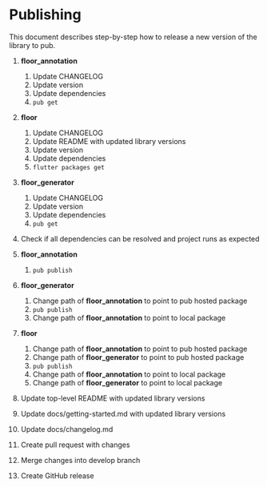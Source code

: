 # Publishing

This document describes step-by-step how to release a new version of the library to pub.

1. **floor_annotation**
    1. Update CHANGELOG
    1. Update version
    1. Update dependencies
    1. `pub get`
    
1. **floor**
    1. Update CHANGELOG
    1. Update README with updated library versions
    1. Update version
    1. Update dependencies
    1. `flutter packages get`
    
1. **floor_generator**
    1. Update CHANGELOG
    1. Update version
    1. Update dependencies
    1. `pub get`

1. Check if all dependencies can be resolved and project runs as expected

1. **floor_annotation** 
    1. `pub publish`
    
1. **floor_generator**
    1. Change path of **floor_annotation** to point to pub hosted package
    1. `pub publish`
    1. Change path of **floor_annotation** to point to local package    

1. **floor**
    1. Change path of **floor_annotation** to point to pub hosted package
    1. Change path of **floor_generator** to point to pub hosted package
    1. `pub publish`
    1. Change path of **floor_annotation** to point to local package
    1. Change path of **floor_generator** to point to local package

1. Update top-level README with updated library versions

1. Update docs/getting-started.md with updated library versions

1. Update docs/changelog.md
  	
1. Create pull request with changes

1. Merge changes into develop branch

1. Create GitHub release
